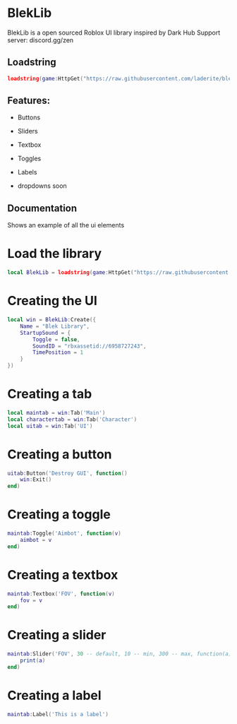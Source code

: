 # BlekLib

BlekLib is a open sourced Roblox UI library inspired by Dark Hub
Support server: discord.gg/zen

## Loadstring
```lua
loadstring(game:HttpGet("https://raw.githubusercontent.com/laderite/bleklib/main/library.lua"))()
```

## Features:
- Buttons
- Sliders
- Textbox
- Toggles
- Labels

- dropdowns soon

## Documentation
Shows an example of all the ui elements

# Load the library
```lua
local BlekLib = loadstring(game:HttpGet("https://raw.githubusercontent.com/laderite/bleklib/main/library.lua"))()
```

# Creating the UI
```lua
local win = BlekLib:Create({
    Name = "Blek Library",
    StartupSound = {
        Toggle = false,
        SoundID = "rbxassetid://6958727243",
        TimePosition = 1
    }
})
```

# Creating a tab
```lua
local maintab = win:Tab('Main')
local charactertab = win:Tab('Character')
local uitab = win:Tab('UI')
```

# Creating a button
```lua
uitab:Button('Destroy GUI', function()
    win:Exit()
end)
```

# Creating a toggle
```lua
maintab:Toggle('Aimbot', function(v)
    aimbot = v
end)
```

# Creating a textbox
```lua
maintab:Textbox('FOV', function(v)
    fov = v
end)
```

# Creating a slider
```lua
maintab:Slider('FOV', 30 -- default, 10 -- min, 300 -- max, function(a)
    print(a)
end)
```

# Creating a label
```lua
maintab:Label('This is a label')
```
